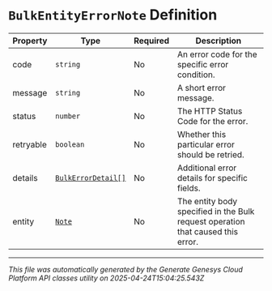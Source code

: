 # `BulkEntityErrorNote` Definition

| Property | Type | Required | Description |
|----------|------|----------|-------------|
| code | `string` | No | An error code for the specific error condition. |
| message | `string` | No | A short error message. |
| status | `number` | No | The HTTP Status Code for the error. |
| retryable | `boolean` | No | Whether this particular error should be retried. |
| details | [`BulkErrorDetail[]`](bulkerrordetail-definition.md) | No | Additional error details for specific fields. |
| entity | [`Note`](note-definition.md) | No | The entity body specified in the Bulk request operation that caused this error. |

---

*This file was automatically generated by the Generate Genesys Cloud Platform API classes utility on 2025-04-24T15:04:25.543Z*